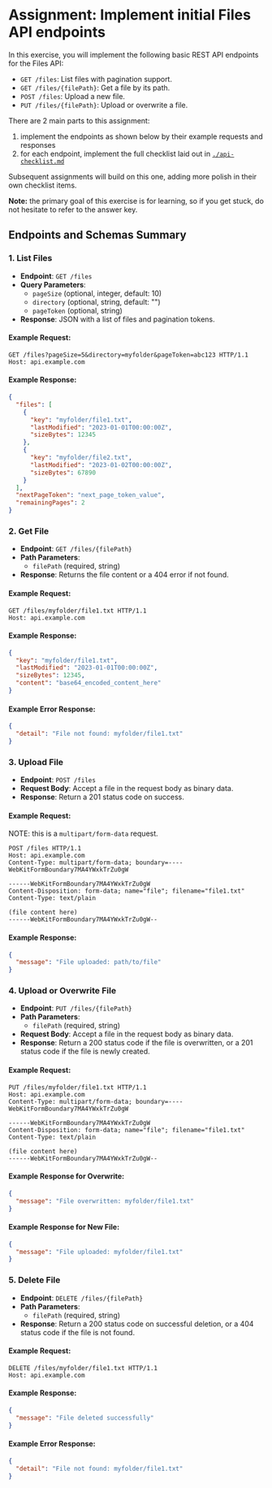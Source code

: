 # Assignment: Implement initial Files API endpoints

In this exercise, you will implement the following basic REST API endpoints for the Files API:

- `GET /files`: List files with pagination support.
- `GET /files/{filePath}`: Get a file by its path.
- `POST /files`: Upload a new file.
- `PUT /files/{filePath}`: Upload or overwrite a file.

There are 2 main parts to this assignment:

1. implement the endpoints as shown below by their example requests and responses
2. for each endpoint, implement the full checklist laid out in [`./api-checklist.md`](./api-checklist.md)

Subsequent assignments will build on this one, adding more polish in their own checklist items.

**Note:** the primary goal of this exercise is for learning, so if you get stuck, do not hesitate to
refer to the answer key.

## Endpoints and Schemas Summary

### 1. List Files
- **Endpoint**: `GET /files`
- **Query Parameters**:
  - `pageSize` (optional, integer, default: 10)
  - `directory` (optional, string, default: "")
  - `pageToken` (optional, string)
- **Response**: JSON with a list of files and pagination tokens.

#### Example Request:
```
GET /files?pageSize=5&directory=myfolder&pageToken=abc123 HTTP/1.1
Host: api.example.com
```

#### Example Response:
```json
{
  "files": [
    {
      "key": "myfolder/file1.txt",
      "lastModified": "2023-01-01T00:00:00Z",
      "sizeBytes": 12345
    },
    {
      "key": "myfolder/file2.txt",
      "lastModified": "2023-01-02T00:00:00Z",
      "sizeBytes": 67890
    }
  ],
  "nextPageToken": "next_page_token_value",
  "remainingPages": 2
}
```

### 2. Get File
- **Endpoint**: `GET /files/{filePath}`
- **Path Parameters**:
  - `filePath` (required, string)
- **Response**: Returns the file content or a 404 error if not found.

#### Example Request:
```
GET /files/myfolder/file1.txt HTTP/1.1
Host: api.example.com
```

#### Example Response:
```json
{
  "key": "myfolder/file1.txt",
  "lastModified": "2023-01-01T00:00:00Z",
  "sizeBytes": 12345,
  "content": "base64_encoded_content_here"
}
```

#### Example Error Response:
```json
{
  "detail": "File not found: myfolder/file1.txt"
}
```

### 3. Upload File
- **Endpoint**: `POST /files`
- **Request Body**: Accept a file in the request body as binary data.
- **Response**: Return a 201 status code on success.

#### Example Request:

NOTE: this is a `multipart/form-data` request.

```
POST /files HTTP/1.1
Host: api.example.com
Content-Type: multipart/form-data; boundary=----WebKitFormBoundary7MA4YWxkTrZu0gW

------WebKitFormBoundary7MA4YWxkTrZu0gW
Content-Disposition: form-data; name="file"; filename="file1.txt"
Content-Type: text/plain

(file content here)
------WebKitFormBoundary7MA4YWxkTrZu0gW--
```

#### Example Response:
```json
{
  "message": "File uploaded: path/to/file"
}
```

### 4. Upload or Overwrite File
- **Endpoint**: `PUT /files/{filePath}`
- **Path Parameters**:
  - `filePath` (required, string)
- **Request Body**: Accept a file in the request body as binary data.
- **Response**: Return a 200 status code if the file is overwritten, or a 201 status code if the file is newly created.

#### Example Request:
```
PUT /files/myfolder/file1.txt HTTP/1.1
Host: api.example.com
Content-Type: multipart/form-data; boundary=----WebKitFormBoundary7MA4YWxkTrZu0gW

------WebKitFormBoundary7MA4YWxkTrZu0gW
Content-Disposition: form-data; name="file"; filename="file1.txt"
Content-Type: text/plain

(file content here)
------WebKitFormBoundary7MA4YWxkTrZu0gW--
```

#### Example Response for Overwrite:
```json
{
  "message": "File overwritten: myfolder/file1.txt"
}
```

#### Example Response for New File:
```json
{
  "message": "File uploaded: myfolder/file1.txt"
}
```

### 5. Delete File
- **Endpoint**: `DELETE /files/{filePath}`
- **Path Parameters**:
  - `filePath` (required, string)
- **Response**: Return a 200 status code on successful deletion, or a 404 status code if the file is not found.

#### Example Request:
```
DELETE /files/myfolder/file1.txt HTTP/1.1
Host: api.example.com
```

#### Example Response:
```json
{
  "message": "File deleted successfully"
}
```

#### Example Error Response:
```json
{
  "detail": "File not found: myfolder/file1.txt"
}
```
